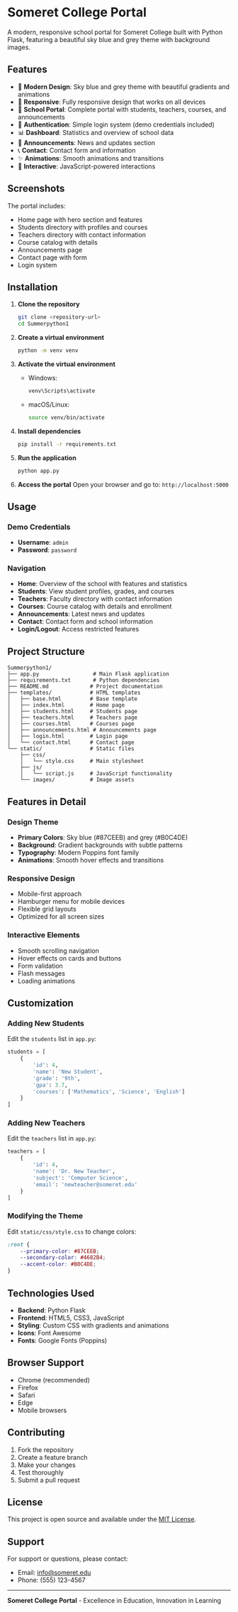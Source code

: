 # Someret College Portal

A modern, responsive school portal for Someret College built with Python Flask, featuring a beautiful sky blue and grey theme with background images.

## Features

- 🎨 **Modern Design**: Sky blue and grey theme with beautiful gradients and animations
- 📱 **Responsive**: Fully responsive design that works on all devices
- 🏫 **School Portal**: Complete portal with students, teachers, courses, and announcements
- 🔐 **Authentication**: Simple login system (demo credentials included)
- 📊 **Dashboard**: Statistics and overview of school data
- 📢 **Announcements**: News and updates section
- 📞 **Contact**: Contact form and information
- ✨ **Animations**: Smooth animations and transitions
- 🎯 **Interactive**: JavaScript-powered interactions

## Screenshots

The portal includes:
- Home page with hero section and features
- Students directory with profiles and courses
- Teachers directory with contact information
- Course catalog with details
- Announcements page
- Contact page with form
- Login system

## Installation

1. **Clone the repository**
   ```bash
   git clone <repository-url>
   cd Summerpython1
   ```

2. **Create a virtual environment**
   ```bash
   python -m venv venv
   ```

3. **Activate the virtual environment**
   - Windows:
     ```bash
     venv\Scripts\activate
     ```
   - macOS/Linux:
     ```bash
     source venv/bin/activate
     ```

4. **Install dependencies**
   ```bash
   pip install -r requirements.txt
   ```

5. **Run the application**
   ```bash
   python app.py
   ```

6. **Access the portal**
   Open your browser and go to: `http://localhost:5000`

## Usage

### Demo Credentials
- **Username**: `admin`
- **Password**: `password`

### Navigation
- **Home**: Overview of the school with features and statistics
- **Students**: View student profiles, grades, and courses
- **Teachers**: Faculty directory with contact information
- **Courses**: Course catalog with details and enrollment
- **Announcements**: Latest news and updates
- **Contact**: Contact form and school information
- **Login/Logout**: Access restricted features

## Project Structure

```
Summerpython1/
├── app.py                 # Main Flask application
├── requirements.txt       # Python dependencies
├── README.md             # Project documentation
├── templates/            # HTML templates
│   ├── base.html         # Base template
│   ├── index.html        # Home page
│   ├── students.html     # Students page
│   ├── teachers.html     # Teachers page
│   ├── courses.html      # Courses page
│   ├── announcements.html # Announcements page
│   ├── login.html        # Login page
│   └── contact.html      # Contact page
└── static/               # Static files
    ├── css/
    │   └── style.css     # Main stylesheet
    ├── js/
    │   └── script.js     # JavaScript functionality
    └── images/           # Image assets
```

## Features in Detail

### Design Theme
- **Primary Colors**: Sky blue (#87CEEB) and grey (#B0C4DE)
- **Background**: Gradient backgrounds with subtle patterns
- **Typography**: Modern Poppins font family
- **Animations**: Smooth hover effects and transitions

### Responsive Design
- Mobile-first approach
- Hamburger menu for mobile devices
- Flexible grid layouts
- Optimized for all screen sizes

### Interactive Elements
- Smooth scrolling navigation
- Hover effects on cards and buttons
- Form validation
- Flash messages
- Loading animations

## Customization

### Adding New Students
Edit the `students` list in `app.py`:
```python
students = [
    {
        'id': 4,
        'name': 'New Student',
        'grade': '9th',
        'gpa': 3.7,
        'courses': ['Mathematics', 'Science', 'English']
    }
]
```

### Adding New Teachers
Edit the `teachers` list in `app.py`:
```python
teachers = [
    {
        'id': 4,
        'name': 'Dr. New Teacher',
        'subject': 'Computer Science',
        'email': 'newteacher@someret.edu'
    }
]
```

### Modifying the Theme
Edit `static/css/style.css` to change colors:
```css
:root {
    --primary-color: #87CEEB;
    --secondary-color: #4682B4;
    --accent-color: #B0C4DE;
}
```

## Technologies Used

- **Backend**: Python Flask
- **Frontend**: HTML5, CSS3, JavaScript
- **Styling**: Custom CSS with gradients and animations
- **Icons**: Font Awesome
- **Fonts**: Google Fonts (Poppins)

## Browser Support

- Chrome (recommended)
- Firefox
- Safari
- Edge
- Mobile browsers

## Contributing

1. Fork the repository
2. Create a feature branch
3. Make your changes
4. Test thoroughly
5. Submit a pull request

## License

This project is open source and available under the [MIT License](LICENSE).

## Support

For support or questions, please contact:
- Email: info@someret.edu
- Phone: (555) 123-4567

---

**Someret College Portal** - Excellence in Education, Innovation in Learning

